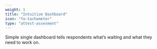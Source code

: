 ```yaml
---
weight: 1
title: "Intuitive Dashboard"
icon: "fa-tachometer"
type: "attest-assesment"
---
```

Simple single dashboard tells respondents what’s waiting and what they need to work on.
